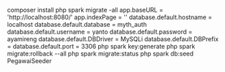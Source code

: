 composer install
php spark migrate -all
app.baseURL = 'http://localhost:8080/'
app.indexPage = ''
database.default.hostname = localhost
database.default.database = myth_auth
database.default.username = yanto
database.default.password = ayamireng
database.default.DBDriver = MySQLi
database.default.DBPrefix =
database.default.port = 3306
php spark key:generate
php spark migrate:rollback --all
php spark migrate:status
php spark db:seed PegawaiSeeder